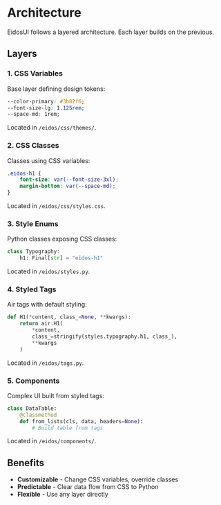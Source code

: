 # Architecture

EidosUI follows a layered architecture. Each layer builds on the previous.

## Layers

### 1. CSS Variables

Base layer defining design tokens:

```css
--color-primary: #3b82f6;
--font-size-lg: 1.125rem;
--space-md: 1rem;
```

Located in `/eidos/css/themes/`.

### 2. CSS Classes  

Classes using CSS variables:

```css
.eidos-h1 {
    font-size: var(--font-size-3xl);
    margin-bottom: var(--space-md);
}
```

Located in `/eidos/css/styles.css`.

### 3. Style Enums

Python classes exposing CSS classes:

```python
class Typography:
    h1: Final[str] = "eidos-h1"
```

Located in `/eidos/styles.py`.

### 4. Styled Tags

Air tags with default styling:

```python
def H1(*content, class_=None, **kwargs):
    return air.H1(
        *content, 
        class_=stringify(styles.typography.h1, class_), 
        **kwargs
    )
```

Located in `/eidos/tags.py`.

### 5. Components

Complex UI built from styled tags:

```python
class DataTable:
    @classmethod
    def from_lists(cls, data, headers=None):
        # Build table from tags
```

Located in `/eidos/components/`.

## Benefits

- **Customizable** - Change CSS variables, override classes
- **Predictable** - Clear data flow from CSS to Python
- **Flexible** - Use any layer directly
